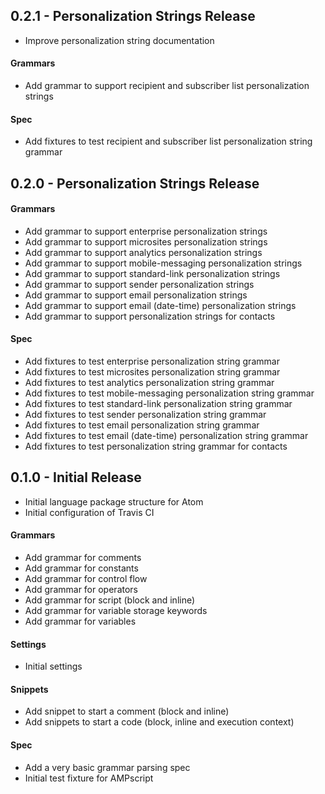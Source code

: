 ## 0.2.1 - Personalization Strings Release
* Improve personalization string documentation

#### Grammars
* Add grammar to support recipient and subscriber list personalization strings

#### Spec
* Add fixtures to test recipient and subscriber list personalization string grammar


## 0.2.0 - Personalization Strings Release

#### Grammars
* Add grammar to support enterprise personalization strings
* Add grammar to support microsites personalization strings
* Add grammar to support analytics personalization strings
* Add grammar to support mobile-messaging personalization strings
* Add grammar to support standard-link personalization strings
* Add grammar to support sender personalization strings
* Add grammar to support email personalization strings
* Add grammar to support email (date-time) personalization strings
* Add grammar to support personalization strings for contacts

#### Spec
* Add fixtures to test enterprise personalization string grammar
* Add fixtures to test microsites personalization string grammar
* Add fixtures to test analytics personalization string grammar
* Add fixtures to test mobile-messaging personalization string grammar
* Add fixtures to test standard-link personalization string grammar
* Add fixtures to test sender personalization string grammar
* Add fixtures to test email personalization string grammar
* Add fixtures to test email (date-time) personalization string grammar
* Add fixtures to test personalization string grammar for contacts


## 0.1.0 - Initial Release
* Initial language package structure for Atom
* Initial configuration of Travis CI

#### Grammars
* Add grammar for comments
* Add grammar for constants
* Add grammar for control flow
* Add grammar for operators
* Add grammar for script (block and inline)
* Add grammar for variable storage keywords
* Add grammar for variables

#### Settings
* Initial settings

#### Snippets
* Add snippet to start a comment (block and inline)
* Add snippets to start a code (block, inline and execution context)

#### Spec
* Add a very basic grammar parsing spec
* Initial test fixture for AMPscript
